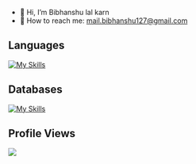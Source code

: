 - 👋 Hi, I’m Bibhanshu lal karn
- 📩 How to reach me: mail.bibhanshu127@gmail.com <br/>

**Languages**
---
[![My Skills](https://skillicons.dev/icons?i=java,js,ts)](https://skillicons.dev)

**Databases**
---
[![My Skills](https://skillicons.dev/icons?i=mongodb,mysql)](https://skillicons.dev)

**Profile Views**
---
[![](https://visitcount.itsvg.in/api?id=bibhanshu12&label=Profile%20Views&icon=4&pretty=true)](https://visitcount.itsvg.in)

<!---
bibhanshu12/bibhanshu12 is a ✨ special ✨ repository because its `README.md` (this file) appears on your GitHub profile.
You can click the Preview link to take a look at your changes.
--->
